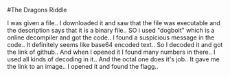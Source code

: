 #The Dragons Riddle

I was given a file.. I downloaded it and saw that the file was executable and the description says that it is a binary file.. SO i used "dogbolt" which is a online decompiler and got the code.. I found a suspicious message in the code.. It definitely seems like base64 encoded text.. So I decoded it and got the link of github.. And when I opened it I found many numbers in there.. I used all kinds of decoding in it.. And the octal one does it's job.. It gave me the link to an image.. I opened it and found the flagg..